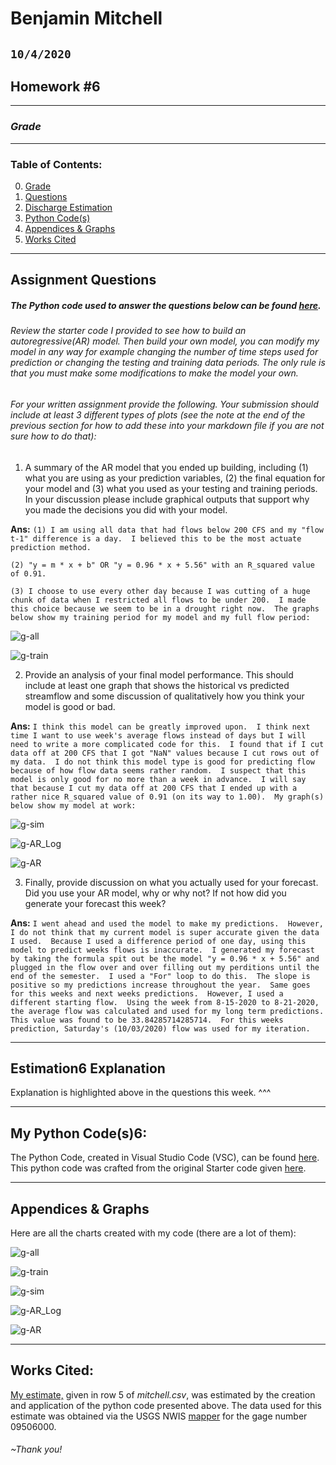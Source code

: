 # Benjamin Mitchell
## `10/4/2020`
## Homework #6

___
<a name="grd"></a>
### ***Grade***

___
### Table of Contents:
0. [ Grade](#grd)
1. [ Questions](#qns)
2. [ Discharge Estimation](#est)
3. [ Python Code(s)](#cod)
4. [ Appendices & Graphs](#apd)
5. [ Works Cited](#cit)

___
<a name="qns"></a>
## Assignment Questions

##### The Python code used to answer the questions below can be found [here](../assignment_6/week6_matplotlib_starter_BM.py).

###### Review the starter code I provided to see how to build an autoregressive(AR) model. Then build your own model, you can modify my model in any way for example changing the number of time steps used for prediction or changing the testing and training data periods. The only rule is that you must make some modifications to make the model your own.

###### For your written assignment provide the following. Your submission should include at least 3 different types of plots (see the note at the end of the previous section for how to add these into your markdown file if you are not sure how to do that):

1. A summary of the AR model that you ended up building, including (1) what you are using as your prediction variables, (2) the final equation for your model and (3) what you used as your testing and training periods. In your discussion please include graphical outputs that support why you made the decisions you did with your model.

**Ans:**
`(1) I am using all data that had flows below 200 CFS and my "flow t-1" difference is a day.  I believed this to be the most actuate prediction method.
`

`(2) "y = m * x + b" OR "y = 0.96 * x + 5.56" with an R_squared value of 0.91.
`

`(3) I choose to use every other day because I was cutting of a huge chunk of data when I restricted all flows to be under 200.  I made this choice because we seem to be in a drought right now.  The graphs below show my training period for my model and my full flow period:
`

![g-all](../assignment_6/graphs/Observed_Flow_All.png "Observed_Flow_All")

![g-train](../assignment_6/graphs/Observed_Flow_Train.png "Observed_Flow_Train")


2. Provide an analysis of your final model performance. This should include at least one graph that shows the historical vs predicted streamflow and some discussion of qualitatively how you think your model is good or bad.

**Ans:**
`I think this model can be greatly improved upon.  I think next time I want to use week's average flows instead of days but I will need to write a more complicated code for this.  I found that if I cut data off at 200 CFS that I got "NaN" values because I cut rows out of my data.  I do not think this model type is good for predicting flow because of how flow data seems rather random.  I suspect that this model is only good for no more than a week in advance.  I will say that because I cut my data off at 200 CFS that I ended up with a rather nice R_squared value of 0.91 (on its way to 1.00).  My graph(s) below show my model at work:
`

![g-sim](../assignment_6/graphs/Observed_Flow_Sim.png "Observed_Flow_Sim")

![g-AR_Log](../assignment_6/graphs/AR_Log.png "AR_Log")

![g-AR](../assignment_6/graphs/AR.png "AR")


3. Finally, provide discussion on what you actually used for your forecast. Did you use your AR model, why or why not? If not how did you generate your forecast this week?

**Ans:**
`I went ahead and used the model to make my predictions.  However, I do not think that my current model is super accurate given the data I used.  Because I used a difference period of one day, using this model to predict weeks flows is inaccurate.  I generated my forecast by taking the formula spit out be the model "y = 0.96 * x + 5.56" and plugged in the flow over and over filling out my perditions until the end of the semester.  I used a "For" loop to do this.  The slope is positive so my predictions increase throughout the year.  Same goes for this weeks and next weeks predictions.  However, I used a different starting flow.  Using the week from 8-15-2020 to 8-21-2020, the average flow was calculated and used for my long term predictions.  This value was found to be 33.84285714285714.  For this weeks prediction, Saturday's (10/03/2020) flow was used for my iteration.
`

___
<a name="est"></a>
## Estimation6 Explanation

Explanation is highlighted above in the questions this week. ^^^

___
<a name="cod"></a>
## My Python Code(s)6:

The Python Code, created in Visual Studio Code (VSC), can be found [here](../assignment_6/week6_matplotlib_starter_BM.py).  This python code was crafted from the original Starter code given [here](../Orig_Starter_Codes_BM/week6_matplotlib_starter.py).

___
<a name="apd"></a>
## Appendices & Graphs
Here are all the charts created with my code (there are a lot of them):

![g-all](../assignment_6/graphs/Observed_Flow_All.png "Observed_Flow_All")

![g-train](../assignment_6/graphs/Observed_Flow_Train.png "Observed_Flow_Train")

![g-sim](../assignment_6/graphs/Observed_Flow_Sim.png "Observed_Flow_Sim")

![g-AR_Log](../assignment_6/graphs/AR_Log.png "AR_Log")

![g-AR](../assignment_6/graphs/AR.png "AR")

___
<a name="cit"></a>
## Works Cited:

[My estimate,](https://github.com/HAS-Tools-Fall2020/forecasting/blob/master/forecast_entries/mitchell.csv) given in row 5 of *mitchell.csv*, was estimated by the creation and application of the python code presented above.  The data used for this estimate was obtained via the USGS NWIS [mapper](https://maps.waterdata.usgs.gov/mapper/) for the gage number 09506000.
###### ~Thank you!

